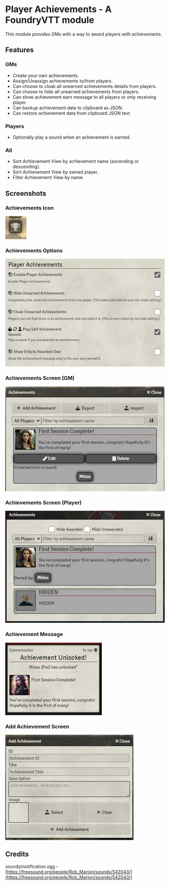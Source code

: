 # Player Achievements - A FoundryVTT module

This module provides GMs with a way to award players with achievements.

## Features
  ### GMs
  - Create your own achievements.
  - Assign/Unassign achievements to/from players.
  - Can choose to cloak all unearned achievements details from players.
  - Can choose to hide all unearned achievements from players.
  - Can show achievement earn message to all players or only receiving player.
  - Can backup achievement data to clipboard as JSON.
  - Can restore achievement data from clipboard JSON text.
 ### Players
  - Optionally play a sound when an achievement is earned.
 ### All
  - Sort Achievement View by achievement name (ascending or descending).
  - Sort Achievement View by owned player.
  - Filter Achievement View by name.

## Screenshots

### Achievements Icon

  <img src="./previews/achievementsIcon.png" title="Foundry Achievements Button"></img>


### Achievements Options

  <img src="./previews/achievementsOptions.png" title="Foundry Achievements Button"></img>


### Achievements Screen (GM)

  <img src="./previews/achievementScreen.png" title="Foundry Achievements Button"></img>


### Achievements Screen (Player)

  <img src="./previews/playerAchevementScreen.png" title="Foundry Achievements Button"></img>


### Achievement Message

  <img src="./previews/achievementMessage.png" title="Foundry Achievements Button"></img>


### Add Achievement Screen

  <img src="./previews/addAchievementScreen.png" title="Foundry Achievements Button"></img>


## Credits

sounds/notification.ogg - [https://freesound.org/people/Rob_Marion/sounds/542043/](https://freesound.org/people/Rob_Marion/sounds/542043/)
